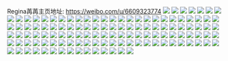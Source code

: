 Regina苒苒主页地址: https://weibo.com/u/6609323774 
![](https://wx4.sinaimg.cn/mw2000/007di32mly1h8nej3x83vj30u01hcq9r.jpg) 
![](https://wx4.sinaimg.cn/mw2000/007di32mly1h8nej61pvij30u01i844v.jpg) 
![](https://wx4.sinaimg.cn/mw2000/007di32mly1h8nej7pg1nj31hc0u0ahx.jpg) 
![](https://wx4.sinaimg.cn/mw2000/007di32mly1h8nej3fc8xj31hc0u0tgz.jpg) 
![](https://wx4.sinaimg.cn/mw2000/007di32mly1h8nej589kfj31hc0u0473.jpg) 
![](https://wx4.sinaimg.cn/mw2000/007di32mly1h8nej6j3cxj30u01hc458.jpg) 
![](https://wx4.sinaimg.cn/mw2000/007di32mly1h8nej5l9qcj30u01hcgry.jpg) 
![](https://wx4.sinaimg.cn/mw2000/007di32mly1h8nej76704j30u01lgai9.jpg) 
![](https://wx4.sinaimg.cn/mw2000/007di32mly1h8nej4i60uj31hc0u0ahl.jpg) 
![](https://wx4.sinaimg.cn/mw2000/007di32mly1h8aok4oepuj30u0190111.jpg) 
![](https://wx4.sinaimg.cn/mw2000/007di32mly1h8aok1f28hj30u019rqd7.jpg) 
![](https://wx4.sinaimg.cn/mw2000/007di32mly1h8aok3c82nj30u0190n6r.jpg) 
![](https://wx4.sinaimg.cn/mw2000/007di32mly1h8aojzho2zj30u0196wl5.jpg) 
![](https://wx4.sinaimg.cn/mw2000/007di32mly1h8aok0j0yuj30u01a3woq.jpg) 
![](https://wx4.sinaimg.cn/mw2000/007di32mly1h8aok3yyt2j30u0190tht.jpg) 
![](https://wx4.sinaimg.cn/mw2000/007di32mly1h8aojytq7wj30u0190467.jpg) 
![](https://wx4.sinaimg.cn/mw2000/007di32mly1h8aok1ualtj30u0190juz.jpg) 
![](https://wx4.sinaimg.cn/mw2000/007di32mly1h8aok2d2q2j30u019o79c.jpg) 
![](https://wx4.sinaimg.cn/mw2000/007di32mly1h82hxc6rx7j30u0141akk.jpg) 
![](https://wx4.sinaimg.cn/mw2000/007di32mly1h82hxbkndyj30rl124dpn.jpg) 
![](https://wx4.sinaimg.cn/mw2000/007di32mly1h82hxdzz1ej30u013vn5j.jpg) 
![](https://wx4.sinaimg.cn/mw2000/007di32mly1h82hxdh78xj30u0140qda.jpg) 
![](https://wx4.sinaimg.cn/mw2000/007di32mly1h82hxuk8bij30u013v12d.jpg) 
![](https://wx4.sinaimg.cn/mw2000/007di32mly1h82hxcnx5sj30u013w143.jpg) 
![](https://wx4.sinaimg.cn/mw2000/007di32mly1h7ps2bm6uwj30u01aetg4.jpg) 
![](https://wx4.sinaimg.cn/mw2000/007di32mly1h7ps2c1eqij30u0190460.jpg) 
![](https://wx4.sinaimg.cn/mw2000/007di32mly1h7ps2cvfv9j31900u012o.jpg) 
![](https://wx4.sinaimg.cn/mw2000/007di32mly1h7ps2d87jlj30u013mgpv.jpg) 
![](https://wx4.sinaimg.cn/mw2000/007di32mly1h7ps2ey7sbj30u019f0xt.jpg) 
![](https://wx4.sinaimg.cn/mw2000/007di32mly1h7ps2ecz1pj31900u0wm2.jpg) 
![](https://wx4.sinaimg.cn/mw2000/007di32mly1h7ps2gmp7vj30u01900zq.jpg) 
![](https://wx4.sinaimg.cn/mw2000/007di32mly1h7ps2fo22xj31900u0dm8.jpg) 
![](https://wx4.sinaimg.cn/mw2000/007di32mly1h7ps2g4wa9j30u019iafn.jpg) 
![](https://wx4.sinaimg.cn/mw2000/007di32mly1h7noi1zz4fj31900u0dpb.jpg) 
![](https://wx4.sinaimg.cn/mw2000/007di32mly1h7nohwaefoj31940u047f.jpg) 
![](https://wx4.sinaimg.cn/mw2000/007di32mly1h7noi3vlrkj31900u010t.jpg) 
![](https://wx4.sinaimg.cn/mw2000/007di32mly1h7noi53ddlj30u01904bs.jpg) 
![](https://wx4.sinaimg.cn/mw2000/007di32mly1h7noi8xou8j30u0190ti2.jpg) 
![](https://wx4.sinaimg.cn/mw2000/007di32mly1h7noiac90cj30u0190tfe.jpg) 
![](https://wx4.sinaimg.cn/mw2000/007di32mly1h7noi6vs9dj31900u0qbm.jpg) 
![](https://wx4.sinaimg.cn/mw2000/007di32mly1h7noibqcxtj30u0190gut.jpg) 
![](https://wx4.sinaimg.cn/mw2000/007di32mly1h7nohpgr11j30u0190n59.jpg) 
![](https://wx4.sinaimg.cn/mw2000/007di32mly1h7lbtfqo5tj30u01hcjyt.jpg) 
![](https://wx4.sinaimg.cn/mw2000/007di32mly1h7jvtqlqzxj30u01hcap1.jpg) 
![](https://wx4.sinaimg.cn/mw2000/007di32mly1h7jvtr8ltnj30u01hd7mh.jpg) 
![](https://wx4.sinaimg.cn/mw2000/007di32mly1h7jvtpukznj30u01hc7mc.jpg) 
![](https://wx4.sinaimg.cn/mw2000/007di32mly1h7jvtrsc3wj30u01hbqkh.jpg) 
![](https://wx4.sinaimg.cn/mw2000/007di32mly1h79ps25embj30u0140jv5.jpg) 
![](https://wx4.sinaimg.cn/mw2000/007di32mly1h79ps2te8xj30u0141qc7.jpg) 
![](https://wx4.sinaimg.cn/mw2000/007di32mly1h79ps4aaguj30u0140tcq.jpg) 
![](https://wx4.sinaimg.cn/mw2000/007di32mly1h79ps1gr83j30u0140ajm.jpg) 
![](https://wx4.sinaimg.cn/mw2000/007di32mly1h79ps4vjf4j30u013u47j.jpg) 
![](https://wx4.sinaimg.cn/mw2000/007di32mly1h79ps5gzsuj30u0140n0v.jpg) 
![](https://wx4.sinaimg.cn/mw2000/007di32mly1h79ps67khmj30u0140djh.jpg) 
![](https://wx4.sinaimg.cn/mw2000/007di32mly1h79ps6ulg3j30u0140k0d.jpg) 
![](https://wx4.sinaimg.cn/mw2000/007di32mly1h79ps7h0d0j30u0140q67.jpg) 
![](https://wx4.sinaimg.cn/mw2000/007di32mly1h73gaqraxyj30u0140wia.jpg) 
![](https://wx4.sinaimg.cn/mw2000/007di32mly1h73garjh6aj30u0140124.jpg) 
![](https://wx4.sinaimg.cn/mw2000/007di32mly1h73gaq237ej30u0140wn1.jpg) 
![](https://wx4.sinaimg.cn/mw2000/007di32mly1h73gapcm0bj30u0140k09.jpg) 
![](https://wx4.sinaimg.cn/mw2000/007di32mly1h71lwwizzzj30u019fq5e.jpg) 
![](https://wx4.sinaimg.cn/mw2000/007di32mly1h71lwt5s6hj30u01a3qbz.jpg) 
![](https://wx4.sinaimg.cn/mw2000/007di32mly1h71lwrz317j30u0190dmy.jpg) 
![](https://wx4.sinaimg.cn/mw2000/007di32mly1h71lwtx6z5j30u0171q42.jpg) 
![](https://wx4.sinaimg.cn/mw2000/007di32mly1h71lwv9xpjj30u01clgq9.jpg) 
![](https://wx4.sinaimg.cn/mw2000/007di32mly1h71lwukteyj30u018p0xv.jpg) 
![](https://wx4.sinaimg.cn/mw2000/007di32mly1h71lwvx0anj30u019h78b.jpg) 
![](https://wx4.sinaimg.cn/mw2000/007di32mly1h71lwxadq6j30u01asdnr.jpg) 
![](https://wx4.sinaimg.cn/mw2000/007di32mly1h71lwshvpaj30u01bdwo9.jpg) 
![](https://wx4.sinaimg.cn/mw2000/007di32mly1h6k0jstx9pj30u01hc0z0.jpg) 
![](https://wx4.sinaimg.cn/mw2000/007di32mly1h6jzyblz98j30u01ig76w.jpg) 
![](https://wx4.sinaimg.cn/mw2000/007di32mly1h6k0k4x8moj30u01hcn4z.jpg) 
![](https://wx4.sinaimg.cn/mw2000/007di32mly1h6jzycfse4j30u01hcacr.jpg) 
![](https://wx4.sinaimg.cn/mw2000/007di32mly1h6jzyd7miij31g40u0jvm.jpg) 
![](https://wx4.sinaimg.cn/mw2000/007di32mly1h6k0kdkwwlj31hc0u0wlq.jpg) 
![](https://wx4.sinaimg.cn/mw2000/007di32mly1h6k0kpp0qij30u01hcmzc.jpg) 
![](https://wx4.sinaimg.cn/mw2000/007di32mly1h6k0l4vsyaj30u01hc461.jpg) 
![](https://wx4.sinaimg.cn/mw2000/007di32mly1h6jzygjdkrj31e00u07c6.jpg) 
![](https://wx4.sinaimg.cn/mw2000/007di32mly1h6e8v4utr3j30u01g8naw.jpg) 
![](https://wx4.sinaimg.cn/mw2000/007di32mly1h6e8vyk9ulj30u01g0jxy.jpg) 
![](https://wx4.sinaimg.cn/mw2000/007di32mly1h6e8vxzg3tj30u01g5dsu.jpg) 
![](https://wx4.sinaimg.cn/mw2000/007di32mly1h6bxnprzbdj30u01cak32.jpg) 
![](https://wx4.sinaimg.cn/mw2000/007di32mly1h6bxnqzp4gj30u017tk0c.jpg) 
![](https://wx4.sinaimg.cn/mw2000/007di32mly1h6bxns26t7j30u01ae7ii.jpg) 
![](https://wx4.sinaimg.cn/mw2000/007di32mly1h6bxnt14e9j30u01b17dv.jpg) 
![](https://wx4.sinaimg.cn/mw2000/007di32mly1h6bxnv4po8j30u0140drc.jpg) 
![](https://wx4.sinaimg.cn/mw2000/007di32mly1h6bxnvtgfxj30u01b1nc3.jpg) 
![](https://wx4.sinaimg.cn/mw2000/007di32mly1h63vma28tfj30u0146asu.jpg) 
![](https://wx4.sinaimg.cn/mw2000/007di32mly1h63vmi8217j30u0140dnx.jpg) 
![](https://wx4.sinaimg.cn/mw2000/007di32mly1h63vmastqpj30u01400x3.jpg) 
![](https://wx4.sinaimg.cn/mw2000/007di32mly1h63vmja8tgj30u0140gue.jpg) 
![](https://wx4.sinaimg.cn/mw2000/007di32mly1h60cxv6e10j30zk0k044d.jpg) 
![](https://wx4.sinaimg.cn/mw2000/007di32mly1h60cxwb5s2j30zk0jotfm.jpg) 
![](https://wx4.sinaimg.cn/mw2000/007di32mly1h60cxtwsnoj30zk0k079o.jpg) 
![](https://wx4.sinaimg.cn/mw2000/007di32mly1h60cxuir29j30zk0k0q3y.jpg) 
![](https://wx4.sinaimg.cn/mw2000/007di32mly1h60cxxj25kj30zk0jw44g.jpg) 
![](https://wx4.sinaimg.cn/mw2000/007di32mly1h60d0z5xyfj30zk0jsgrh.jpg) 
![](https://wx4.sinaimg.cn/mw2000/007di32mly1h5wwaakpsyj319u1wrhdt.jpg) 
![](https://wx4.sinaimg.cn/mw2000/007di32mly1h5wwa71mrvj31az1yhqbd.jpg) 
![](https://wx4.sinaimg.cn/mw2000/007di32mly1h5ww9ljz5aj319o1whnpd.jpg) 
![](https://wx4.sinaimg.cn/mw2000/007di32mly1h5ww9fcvenj31ad1xj7wi.jpg) 
![](https://wx4.sinaimg.cn/mw2000/007di32mly1h5ww95zdmaj31851u8n82.jpg) 
![](https://wx4.sinaimg.cn/mw2000/007di32mly1h5ww8yvusvj31eh23pao3.jpg) 
![](https://wx4.sinaimg.cn/mw2000/007di32mly1h5wwa1qey5j31e723au0x.jpg) 
![](https://wx4.sinaimg.cn/mw2000/007di32mly1h5wwae1xl8j31bm1z7e81.jpg) 
![](https://wx4.sinaimg.cn/mw2000/007di32mly1h5ww9srnbzj31d621rb2a.jpg) 
![](https://wx4.sinaimg.cn/mw2000/007di32mly1h5osum8appj31400u0nb4.jpg) 
![](https://wx4.sinaimg.cn/mw2000/007di32mly1h5osunw8ljj30u01bh485.jpg) 
![](https://wx4.sinaimg.cn/mw2000/007di32mly1h5osun6lbdj31400u0gzg.jpg) 
![](https://wx4.sinaimg.cn/mw2000/007di32mly1h5osul7uo4j30u01400zj.jpg) 
![](https://wx4.sinaimg.cn/mw2000/007di32mly1h5osup8homj30u01407gu.jpg) 
![](https://wx4.sinaimg.cn/mw2000/007di32mly1h5osuoi7yxj30u013u7bp.jpg) 
![](https://wx4.sinaimg.cn/mw2000/007di32mly1h2j5ptqs5ij314p20cu0x.jpg) 
![](https://wx4.sinaimg.cn/mw2000/007di32mly1h2j5pv3d6mj314z20uqv5.jpg) 
![](https://wx4.sinaimg.cn/mw2000/007di32mly1h2j5pwju2qj315z22mx6p.jpg) 
![](https://wx4.sinaimg.cn/mw2000/007di32mly1h1hd8hohfrj3152210x6p.jpg) 
![](https://wx4.sinaimg.cn/mw2000/007di32mly1h1hd8kjoxtj316222ru0x.jpg) 
![](https://wx4.sinaimg.cn/mw2000/007di32mly1h1hd8ml1okj314p20cu0x.jpg) 
![](https://wx4.sinaimg.cn/mw2000/007di32mly1h1hd8djzyej31kq237kjm.jpg) 
![](https://wx4.sinaimg.cn/mw2000/007di32mly1h1hd8pgfrfj31n426tx6q.jpg) 
![](https://wx4.sinaimg.cn/mw2000/007di32mly1h1hd8smaqnj31kb232qv6.jpg) 
![](https://wx4.sinaimg.cn/mw2000/007di32mly1h1hd8wab2sj31kp23ae82.jpg) 
